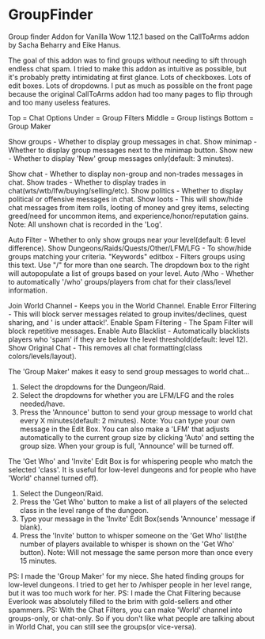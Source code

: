 # GroupFinder
Group finder Addon for Vanilla Wow 1.12.1 based on the CallToArms addon by Sacha Beharry and Eike Hanus.

The goal of this addon was to find groups without needing to sift through endless chat spam. I tried to make this addon as intuitive as possible, but it's probably pretty intimidating at first glance. Lots of checkboxes. Lots of edit boxes. Lots of dropdowns. I put as much as possible on the front page because the original CallToArms addon had too many pages to flip through and too many useless features.

Top = Chat Options
Under = Group Filters
Middle = Group listings
Bottom = Group Maker

Show groups - Whether to display group messages in chat.
Show minimap - Whether to display group messages next to the minimap button.
Show new - Whether to display 'New' group messages only(default: 3 minutes).

Show chat - Whether to display non-group and non-trades messages in chat.
Show trades - Whether to display trades in chat(wts/wtb/lfw/buying/selling/etc).
Show politics - Whether to display political or offensive messages in chat.
Show loots - This will show/hide chat messages from item rolls, looting of money and grey items, selecting greed/need for uncommon items, and experience/honor/reputation gains.
Note: All unshown chat is recorded in the 'Log'.

Auto Filter - Whether to only show groups near your level(default: 6 level difference).
Show Dungeons/Raids/Quests/Other/LFM/LFG - To show/hide groups matching your criteria.
"Keywords" editbox - Filters groups using this text. Use "/" for more than one search. The dropdown box to the right will autopopulate a list of groups based on your level.
Auto /Who - Whether to automatically '/who' groups/players from chat for their class/level information.

Join World Channel - Keeps you in the World Channel.
Enable Error Filtering - This will block server messages related to group invites/declines, quest sharing, and '<name> is under attack!'.
Enable Spam Filtering - The Spam Filter will block repetitive messages.
Enable Auto Blacklist - Automatically blacklists players who 'spam' if they are below the level threshold(default: level 12).
Show Original Chat - This removes all chat formatting(class colors/levels/layout).

The 'Group Maker' makes it easy to send group messages to world chat...
1) Select the dropdowns for the Dungeon/Raid.
2) Select the dropdowns for whether you are LFM/LFG and the roles needed/have.
3) Press the 'Announce' button to send your group message to world chat every X minutes(default: 2 minutes).
Note: You can type your own message in the Edit Box. You can also make a 'LFM' that adjusts automatically to the current group size by clicking 'Auto' and setting the group size. When your group is full, 'Announce' will be turned off.

The 'Get Who' and 'Invite' Edit Box is for whispering people who match the selected 'class'. It is useful for low-level dungeons and for people who have 'World' channel turned off).
1) Select the Dungeon/Raid.
2) Press the 'Get Who' button to make a list of all players of the selected class in the level range of the dungeon.
3) Type your message in the 'Invite' Edit Box(sends 'Announce' message if blank).
4) Press the 'Invite' button to whisper someone on the 'Get Who' list(the number of players available to whisper is shown on the 'Get Who' button).
Note: Will not message the same person more than once every 15 minutes.

PS: I made the 'Group Maker' for my niece. She hated finding groups for low-level dungeons. I tried to get her to /whisper people in her level range, but it was too much work for her.
PS: I made the Chat Filtering because Everlook was absolutely filled to the brim with gold-sellers and other spammers.
PS: With the Chat Filters, you can make 'World' channel into groups-only, or chat-only. So if you don't like what people are talking about in World Chat, you can still see the groups(or vice-versa).
